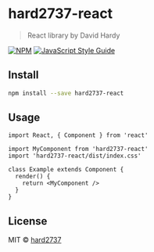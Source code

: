 # hard2737-react

> React library by David Hardy

[![NPM](https://img.shields.io/npm/v/hard2737-react.svg)](https://www.npmjs.com/package/hard2737-react) [![JavaScript Style Guide](https://img.shields.io/badge/code_style-standard-brightgreen.svg)](https://standardjs.com)

## Install

```bash
npm install --save hard2737-react
```

## Usage

```tsx
import React, { Component } from 'react'

import MyComponent from 'hard2737-react'
import 'hard2737-react/dist/index.css'

class Example extends Component {
  render() {
    return <MyComponent />
  }
}
```

## License

MIT © [hard2737](https://github.com/hard2737)
